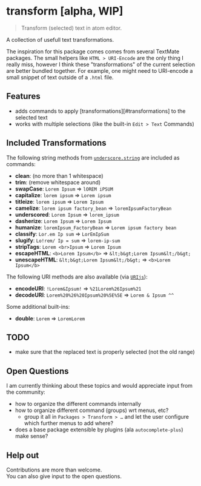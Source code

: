 # transform [alpha, WIP]

> Transform (selected) text in atom editor.

A collection of usefull text transformations.

The inspiration for this package comes comes from several TextMate
packages. The small helpers like `HTML > URI-Encode` are the only
thing I really miss, however I think these "transformations" of the
current selection are better bundled together. For example, one
might need to URI-encode a small snippet of text outside of a
`.html` file.


## Features

- adds commands to apply [transformations][#transformations] to the selected text
- works with multiple selections (like the built-in `Edit > Text` Commands)


## Included Transformations

The following string methods from [`underscore.string`](https://github.com/epeli/underscore.string)
are included as commands:

- **clean**: (no more than 1 whitespace)
- **trim**: (remove whitespace around)
- **swapCase**: `Lorem Ipsum` => `lOREM iPSUM`
- **capitalize**: `lorem ipsum` => `Lorem ipsum`
- **titleize**: `lorem ipsum` => `Lorem Ipsum`
- **camelize**: `lorem ipsum factory_bean` => `loremIpsumFactoryBean`
- **underscored**: `Lorem Ipsum` => `lorem_ipsum`
- **dasherize**: `Lorem Ipsum` => `Lorem Ipsum`
- **humanize**: `loremIpsum_FactoryBean` => `Lorem ipsum factory bean`
- **classify**: `Lor.em Ip sum` => `LorEmIpSum`
- **slugify**: `Lo!rem/ Ip = sum` => `lorem-ip-sum`
- **stripTags**: `Lorem <br>Ipsum` => `Lorem Ipsum`
- **escapeHTML**: `<b>Lorem Ipsum</b>` => `&lt;b&gt;Lorem Ipsum&lt;/b&gt;`
- **unescapeHTML**: `&lt;b&gt;Lorem Ipsum&lt;/b&gt;` => `<b>Lorem Ipsum</b>`

The following URI methods are also available (via [`URIjs`](https://github.com/medialize/URI.js)):

- **encodeURI**: `!Lorem&Ipsum!` => `%21Lorem%26Ipsum%21`
- **decodeURI**: `Lorem%20%26%20Ipsum%20%5E%5E` => `Lorem & Ipsum ^^`

Some additional built-ins:

- **double**: `Lorem` => `LoremLorem`


## TODO

- make sure that the replaced text is properly selected (not the old range)


## Open Questions

I am currently thinking about these topics
and would appreciate input from the community:

- how to organize the different commands internally
- how to organize different command (groups) wrt menus, etc?
    - group it all in `Packages > Transform > …` and let the user configure which further menus to add where?
- does a base package extensible by plugins (ala `autocomplete-plus`) make sense?


## Help out

Contributions are more than welcome.  
You can also give input to the open questions.
